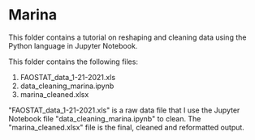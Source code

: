 # Marina
This folder contains a tutorial on reshaping and cleaning data using the Python language in Jupyter Notebook.

This folder contains the following files:
1) FAOSTAT_data_1-21-2021.xls
2) data_cleaning_marina.ipynb
3) marina_cleaned.xlsx

"FAOSTAT_data_1-21-2021.xls" is a raw data file that I use the Jupyter Notebook file "data_cleaning_marina.ipynb" to clean. The "marina_cleaned.xlsx" file is the final, cleaned and reformatted output. 
